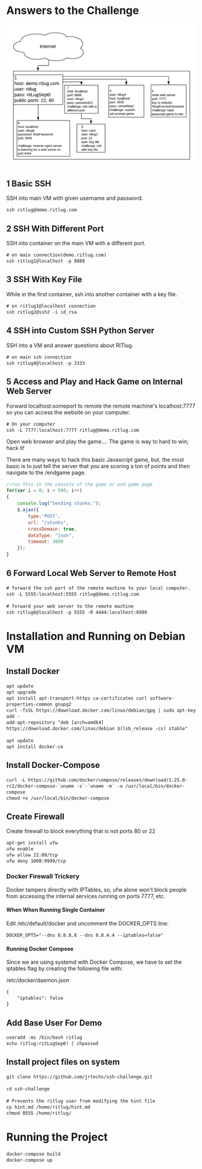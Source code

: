 # Answers to the Challenge


![key diagram](key.png)

## 1 Basic SSH

SSH into main VM with given username and password.

```
ssh ritlug@demo.ritlug.com
```

## 2 SSH With Different Port

SSH into container on the main VM with a different port.

```
# on main connection(demo.ritlug.com)
ssh ritlug1@localhost -p 8888
```

## 3 SSH With Key File

While in the first container, ssh into another container with a key file.

```
# on ritlug1@localhost connection
ssh ritlug2@ssh2 -i id_rsa
```


## 4 SSH into Custom SSH Python Server

SSH into a VM and answer questions about RITlug.

```
# on main ssh connection
ssh ritlug4@localhost -p 3333
```

## 5 Access and Play and Hack Game on Internal Web Server

Forward localhost:someport to remote the remote machine's localhost:7777 so you can access the website on your computer.


```
# On your computer
ssh -L 7777:localhost:7777 ritlug@demo.ritlug.com
```

Open web browser and play the game....
The game is way to hard to win; hack it!

There are many ways to hack this basic Javascript game, but, the most basic is to just tell the server that you are scoring a ton of points and then navigate to the /endgame page. 


```javascript
//run this in the console of the game or end game page
for(var i = 0; i < 500; i++)
{
	console.log("Sending stonks.");
	$.ajax({
		type:'POST',
		url: "/stonks",
		crossDomain: true,
		dataType: "json",
		timeout: 3000
	});
}
```

## 6 Forward Local Web Server to Remote Host

```
# forward the ssh port of the remote machine to your local computer.
ssh -L 5555:localhost:5555 ritlug@demo.ritlug.com

# forward your web server to the remote machine
ssh ritlug6@localhost -p 5555 -R 4444:localhost:8989
```


# Installation and Running on Debian VM

## Install Docker

```
apt update
apt upgrade
apt install apt-transport-https ca-certificates curl software-properties-common gnupg2
curl -fsSL https://download.docker.com/linux/debian/gpg | sudo apt-key add -
add-apt-repository "deb [arch=amd64] https://download.docker.com/linux/debian $(lsb_release -cs) stable"

apt update
apt install docker-ce
```


## Install Docker-Compose

```
curl -L https://github.com/docker/compose/releases/download/1.25.0-rc2/docker-compose-`uname -s`-`uname -m` -o /usr/local/bin/docker-compose
chmod +x /usr/local/bin/docker-compose
```


## Create Firewall

Create firewall to block everything that is not ports 80 or 22

```
apt-get install ufw
ufw enable
ufw allow 22:80/tcp
ufw deny 1000:9999/tcp
```

### Docker Firewall Trickery

Docker tampers directly with IPTables, so, ufw alone won't block people from accessing the internal services running on ports 7777, etc.

#### When When Running Single Container

Edit /etc/default/docker and uncomment the DOCKER_OPTS line:

```
DOCKER_OPTS="--dns 8.8.8.8 --dns 8.8.4.4 --iptables=false"
```

#### Running Docker Compose

Since we are using systemd with Docker Compose, we have to set the iptables flag by creating the following file with:

/etc/docker/daemon.json

```
{
    "iptables": false
}
```


## Add Base User For Demo

```
useradd -ms /bin/bash ritlug
echo ritlug:ritLugSep6! | chpasswd
```

## Install project files on system

```
git clone https://github.com/jrtechs/ssh-challenge.git

cd ssh-challenge

# Prevents the ritlug user from modifying the hint file
cp hint.md /home/ritlug/hint.md
chmod 0555 /home/ritlug/
```

# Running the Project

```
docker-compose build
docker-compose up
```
